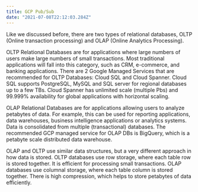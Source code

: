 ```yaml
---
title: GCP Pub/Sub
date: "2021-07-08T22:12:03.284Z"
---
```

Like we discussed before, there are two types of relational databases, OLTP (Online transaction processing) and OLAP (Online Analytics Processing). 

OLTP Relational Databases are for applications where large numbers of users make large numbers of small transactions. Most traditional applications will fall into this category, such as CRM, e-commerce, and banking applications. There are 2 Google Managed Services that are recommended for OLTP Databases: Cloud SQL and Cloud Spanner. Cloud SQL supports PostgreSQL, MySQL and SQL server for regional databases up to a few TBs. Cloud Spanner has unlimited scale (multiple Pbs) and 99.999% availability for global applications with horizontal scaling.

OLAP Relational Databases are for applications allowing users to analyze petabytes of data. For example, this can be used for reporting applications, data warehouses, business intelligence applications or analytics systems. Data is consolidated from multiple (transactional) databases. The recommended GCP managed service for OLAP DBs is BigQuery, which is a petabyte scale distributed data warehouse.


OLAP and OLTP use similar data structures, but a very different approach in how data is stored. OLTP databases use row storage, where each table row is stored together. It is efficient for processing small transactions. OLAP databases use columnal storage, where each table column is stored together. There is high compression, which helps to store petabytes of data efficiently.


